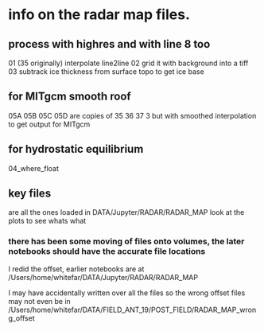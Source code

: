 # info on the radar map files.


## process with highres and with line 8 too

01 (35 originally) interpolate line2line
02 grid it with background into a tiff
03 subtrack ice thickness from surface topo to get ice base

## for MITgcm smooth roof

05A
05B
05C
05D are copies of 35 36 37 3 but with smoothed interpolation to get output for MITgcm

## for hydrostatic equilibrium

04_where_float

## key files

are all the ones loaded in DATA/Jupyter/RADAR/RADAR_MAP
look at the plots to see whats what


### there has been some moving of files onto volumes, the later notebooks should have the accurate file locations


I redid the offset, earlier notebooks are at /Users/home/whitefar/DATA/Jupyter/RADAR/RADAR_MAP

I may have accidentally written over all the files so the wrong offset files may not even be in /Users/home/whitefar/DATA/FIELD_ANT_19/POST_FIELD/RADAR_MAP_wrong_offset
